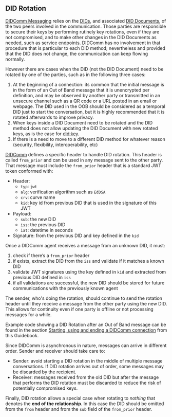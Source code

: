 ## DID Rotation

[DIDComm Messaging](https://identity.foundation/didcomm-messaging/spec/) relies on the [DIDs](https://www.w3.org/TR/did-core/), and associated [DID Documents](https://www.w3.org/TR/did-core/#dfn-did-documents), of the two peers involved in the communication. Those parties are responsible to secure their keys by performing rutinely key rotations, even if they are not compromised, and to make other changes in the DID Documents as needed, such as service endpoints. DIDComm has no involvement in that procedure that is particular to each DID method; nevertheless and provided that the DID does not change, the communication can keep flowing normally.

However there are cases when the DID (not the DID Document) need to be rotated by one of the parties, such as in the following three cases:
1. At the beginning of a connection: its common that the initial message is in the form of an Out of Band message that it is unencrypted per definition, and may be observed by another party or transmitted in an unsecure channel such as a QR code or a URL posted in an email or webpage. The DID used in the OOB should be considered as a temporal DID just to start the conversation, but it is highly recommended that it is rotated afterwards to improve privacy.
2. When keys inside a DID Document need to be rotated and the DID method does not allow updating the DID Document with new rotated keys, as is the case for [did:key](https://w3c-ccg.github.io/did-method-key/).
3. If there is a need to move to a different DID method for whatever reason (security, flexibility, interoperability, etc)

[DIDComm](https://identity.foundation/didcomm-messaging/spec/#did-rotation) defines a specific header to handle DID rotation. This header is called `from_prior` and can be used in any message sent to the other party. That message must include the `from_prior` header that is a standard JWT token conformed with:
- Header:
  - `typ`: `jwt`
  - `alg`: verification algorithm such as `EdDSA`
  - `crv`: curve name
  - `kid`: key id from previous DID that is used in the signature of this JWT
- Payload:
  - `sub`: the new DID
  - `iss`: the previous DID
  - `iat`: datetime in seconds
- Signature: from the previous DID and key defined in the `kid`

Once a DIDComm agent receives a message from an unknown DID, it must:
1. check if there’s a `from_prior` header
2. if exists, extract the DID from the `iss` and validate if it matches a known DID
3. validate JWT signatures using the key defined in `kid` and extracted from previous DID defined in `iss`
4. if all validations are successful, the new DID should be stored for future communications with the previously known agent

The sender, who's doing the rotation, should continue to send the rotation header until they receive a message from the other party using the new DID. This allows for continuity even if one party is offline or not processing messages for a while.

Example code showing a DID Rotation after an Out of Band message can be found in the section [Starting, using and ending a DIDComm connection](startConnection) from this Guidebook.

Since DIDComm is asynchronous in nature, messages can arrive in different order. Sender and receiver should take care to:
- Sender: avoid starting a DID rotation in the middle of multiple message conversations. If DID rotation arrives out of order, some messages may be discarded by the recipient.
- Receiver: messages received from the old DID but after the message that performs the DID rotation must be discarded to reduce the risk of potentially compromised keys.

Finally, DID rotation allows a special case when rotating to _nothing_ that denotes the **end of the relationship**. In this case the DID should be omitted from the `from` header and from the `sub` field of the `from_prior` header.
